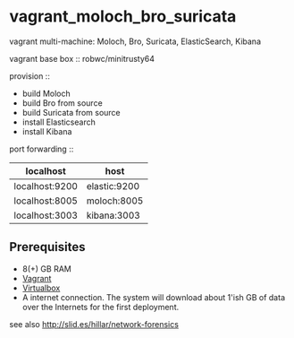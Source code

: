 vagrant_moloch_bro_suricata
===========================

vagrant multi-machine: Moloch, Bro, Suricata, ElasticSearch, Kibana

vagrant base box :: robwc/minitrusty64

provision :: 

* build Moloch
* build Bro from source
* build Suricata from source
* install Elasticsearch
* install Kibana

port forwarding ::

| localhost  | host|
| ------------- | ------------- |
| localhost:9200  | elastic:9200  | 
| localhost:8005  | moloch:8005  |
| localhost:3003  | kibana:3003 |


## Prerequisites

- 8(+) GB RAM 
- [Vagrant](http://vagrantup.com) 
- [Virtualbox](https://www.virtualbox.org/wiki/Linux_Downloads) 
- A internet connection. The system will download about 1'ish GB of data over the Internets for the first deployment.

see also http://slid.es/hillar/network-forensics
